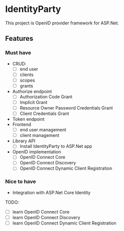 # IdentityParty

This project is OpenID provider framework for ASP.Net.

## Features
### Must have
* CRUD:
    - [ ] end user
    - [ ] clients
    - [ ] scopes
    - [ ] grants
* Authorize endpoint
    - [ ] Authorization Code Grant
    - [ ] Implicit Grant
    - [ ] Resource Owner Password Credentials Grant
    - [ ] Client Credentials Grant
* Token endpoint
* Frontend
    - [ ] end user management
    - [ ] client management
* Library API
    - [ ] Install IdentityParty to ASP.Net app
* OpenID implementation
    - [ ] OpenID Connect Core
    - [ ] OpenID Connect Discovery
    - [ ] OpenID Connect Dynamic Client Registration
### Nice to have
* Integration with ASP.Net Core Identity

TODO:
- [ ] learn OpenID Connect Core
- [ ] learn OpenID Connect Discovery
- [ ] learn OpenID Connect Dynamic Client Registration